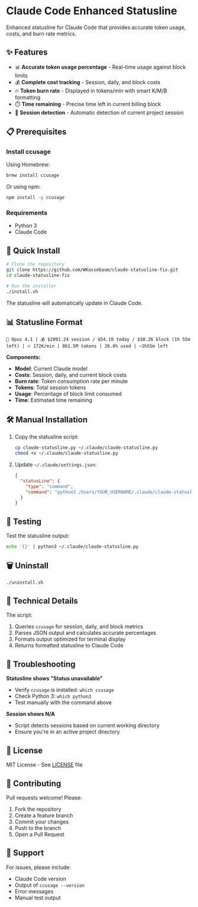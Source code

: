 # Claude Code Enhanced Statusline

Enhanced statusline for Claude Code that provides accurate token usage, costs, and burn rate metrics.

## ✨ Features

- 📊 **Accurate token usage percentage** - Real-time usage against block limits
- 💰 **Complete cost tracking** - Session, daily, and block costs
- 🔥 **Token burn rate** - Displayed in tokens/min with smart K/M/B formatting
- ⏱️ **Time remaining** - Precise time left in current billing block
- 🎯 **Session detection** - Automatic detection of current project session

## 📋 Prerequisites

### Install ccusage

Using Homebrew:
```bash
brew install ccusage
```

Or using npm:
```bash
npm install -g ccusage
```

### Requirements

- Python 3
- Claude Code

## 🚀 Quick Install

```bash
# Clone the repository
git clone https://github.com/WKassebaum/claude-statusline-fix.git
cd claude-statusline-fix

# Run the installer
./install.sh
```

The statusline will automatically update in Claude Code.

## 📊 Statusline Format

```
🤖 Opus 4.1 | 💰 $2091.24 session / $54.10 today / $50.26 block (1h 55m left) | 🔥 172K/min | 861.5M tokens | 26.8% used | ~1h55m left
```

**Components:**
- **Model**: Current Claude model
- **Costs**: Session, daily, and current block costs
- **Burn rate**: Token consumption rate per minute
- **Tokens**: Total session tokens
- **Usage**: Percentage of block limit consumed
- **Time**: Estimated time remaining

## 🛠️ Manual Installation

1. Copy the statusline script:
   ```bash
   cp claude-statusline.py ~/.claude/claude-statusline.py
   chmod +x ~/.claude/claude-statusline.py
   ```

2. Update `~/.claude/settings.json`:
   ```json
   {
     "statusLine": {
       "type": "command",
       "command": "python3 /Users/YOUR_USERNAME/.claude/claude-statusline.py"
     }
   }
   ```

## 🧪 Testing

Test the statusline output:
```bash
echo '{}' | python3 ~/.claude/claude-statusline.py
```

## 🗑️ Uninstall

```bash
./uninstall.sh
```

## 📝 Technical Details

The script:
1. Queries `ccusage` for session, daily, and block metrics
2. Parses JSON output and calculates accurate percentages
3. Formats output optimized for terminal display
4. Returns formatted statusline to Claude Code

## 🐞 Troubleshooting

**Statusline shows "Status unavailable"**
- Verify `ccusage` is installed: `which ccusage`
- Check Python 3: `which python3`
- Test manually with the command above

**Session shows N/A**
- Script detects sessions based on current working directory
- Ensure you're in an active project directory

## 📄 License

MIT License - See [LICENSE](LICENSE) file

## 🤝 Contributing

Pull requests welcome! Please:
1. Fork the repository
2. Create a feature branch
3. Commit your changes
4. Push to the branch
5. Open a Pull Request

## 📧 Support

For issues, please include:
- Claude Code version
- Output of `ccusage --version`
- Error messages
- Manual test output